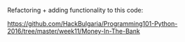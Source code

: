 Refactoring + adding functionality to this code:

https://github.com/HackBulgaria/Programming101-Python-2016/tree/master/week11/Money-In-The-Bank

